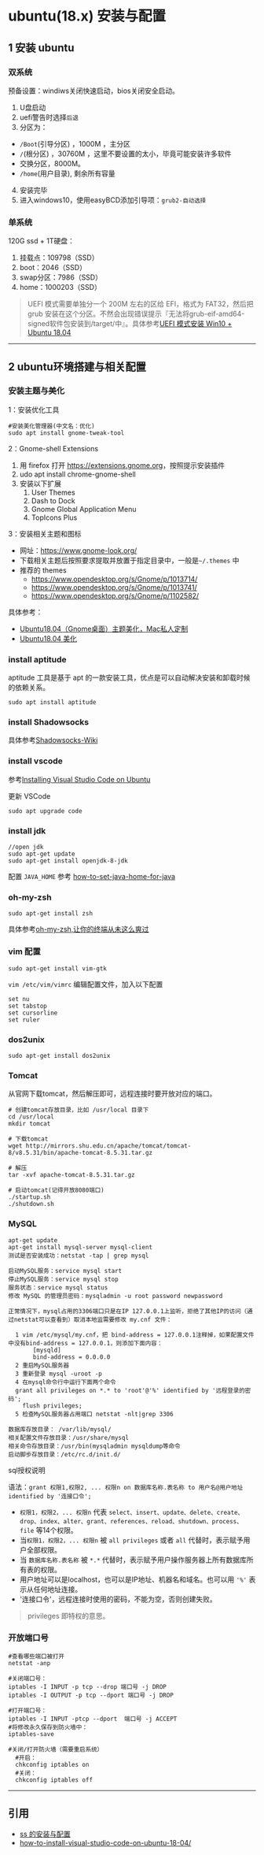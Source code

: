 # ubuntu(18.x) 安装与配置

## 1 安装 ubuntu

### 双系统

预备设置：windiws关闭快速启动，bios关闭安全启动。

1. U盘启动
2. uefi警告时选择`后退`
3. 分区为：
 - `/Boot`(引导分区) ，1000M ，主分区
 - `/`(根分区) ，30760M ，这里不要设置的太小，毕竟可能安装许多软件
 - 交换分区，8000M。
 - `/home`(用户目录), 剩余所有容量
4. 安装完毕
5. 进入windows10，使用easyBCD添加引导项：`grub2-自动选择`

### 单系统

120G ssd + 1T硬盘：

1. 挂载点：109798（SSD）
1. boot：2046（SSD）
1. swap分区：7986（SSD）
1. home：1000203（SSD）

>UEFI 模式需要单独分一个 200M 左右的区给 EFI，格式为 FAT32，然后把 grub 安装在这个分区。不然会出现错误提示『无法将grub-eif-amd64-signed软件包安装到/target/中』。具体参考[UEFI 模式安装 Win10 + Ubuntu 18.04](https://maajiaa.wordpress.com/2018/05/16/installing-win10-ubuntu-in-uefi/)

---
## 2 ubuntu环境搭建与相关配置

### 安装主题与美化

1：安装优化工具

```shell
#安装美化管理器(中文名：优化)
sudo apt install gnome-tweak-tool
```

2：Gnome-shell Extensions

1. 用 firefox 打开 <https://extensions.gnome.org>，按照提示安装插件
2. udo apt install chrome-gnome-shell
3. 安装以下扩展
   1. User Themes
   2. Dash to Dock
   3. Gnome Global Application Menu
   4. TopIcons Plus

3：安装相关主题和图标

- 网址：<https://www.gnome-look.org/>
- 下载相关主题后按照要求提取并放置于指定目录中，一般是`~/.themes` 中
- 推荐的 themes
  - <https://www.opendesktop.org/s/Gnome/p/1013714/>
  - <https://www.opendesktop.org/s/Gnome/p/1013741/>
  - <https://www.opendesktop.org/s/Gnome/p/1102582/>

具体参考：

- [Ubuntu18.04（Gnome桌面）主题美化，Mac私人定制](https://blog.csdn.net/zyqblog/article/details/80152016)
- [Ubuntu18.04 美化](https://www.jianshu.com/p/49ed3971170a)

### install aptitude

aptitude 工具是基于 apt 的一款安装工具，优点是可以自动解决安装和卸载时候的依赖关系。

```shell
sudo apt install aptitude
```

### install Shadowsocks

具体参考[Shadowsocks-Wiki](https://github.com/Shadowsocks-Wiki/shadowsocks)

### install vscode

参考[Installing Visual Studio Code on Ubuntu](https://linuxize.com/post/how-to-install-visual-studio-code-on-ubuntu-18-04/)

更新 VSCode

```shell
sudo apt upgrade code
```

### install jdk

```shell
//open jdk
sudo apt-get update
sudo apt-get install openjdk-8-jdk
```

配置 `JAVA_HOME` 参考 [how-to-set-java-home-for-java](https://askubuntu.com/questions/175514/how-to-set-java-home-for-java)

### oh-my-zsh

```shell
sudo apt-get install zsh
```

具体参考[oh-my-zsh,让你的终端从未这么爽过](https://www.jianshu.com/p/d194d29e488c)

### vim 配置

```shell
sudo apt-get install vim-gtk
```

`vim /etc/vim/vimrc` 编辑配置文件，加入以下配置

```shell
set nu
set tabstop
set cursorline
set ruler
```

### dos2unix

```shell
sudo apt-get install dos2unix
```

### Tomcat

从官网下载tomcat，然后解压即可，远程连接时要开放对应的端口。

```shell
# 创建tomcat存放目录，比如 /usr/local 目录下
cd /usr/local
mkdir tomcat

# 下载tomcat
wget http://mirrors.shu.edu.cn/apache/tomcat/tomcat-8/v8.5.31/bin/apache-tomcat-8.5.31.tar.gz

# 解压
tar -xvf apache-tomcat-8.5.31.tar.gz

# 启动tomcat(记得开放8080端口)
./startup.sh
./shutdown.sh
```

### MySQL

```shell
apt-get update
apt-get install mysql-server mysql-client
测试是否安装成功：netstat -tap | grep mysql

启动MySQL服务：service mysql start
停止MySQL服务：service mysql stop
服务状态：service mysql status
修改 MySQL 的管理员密码：mysqladmin -u root password newpassword

正常情况下，mysql占用的3306端口只是在IP 127.0.0.1上监听，拒绝了其他IP的访问（通过netstat可以查看到）取消本地监需要修改 my.cnf 文件：

  1 vim /etc/mysql/my.cnf，把 bind-address = 127.0.0.1注释掉，如果配置文件中没有bind-address = 127.0.0.1，则添加下面内容：
       [mysqld]
       bind-address = 0.0.0.0
  2 重启MySQL服务器
  3 重新登录 mysql -uroot -p
  4 在mysql命令行中运行下面两个命令
  grant all privileges on *.* to 'root'@'%' identified by '远程登录的密码';
    flush privileges;
  5 检查MySQL服务器占用端口 netstat -nlt|grep 3306

数据库存放目录： /var/lib/mysql/
相关配置文件存放目录：/usr/share/mysql
相关命令存放目录：/usr/bin(mysqladmin mysqldump等命令
启动脚步存放目录：/etc/rc.d/init.d/
```

sql授权说明

语法：`grant 权限1,权限2, ... 权限n on 数据库名称.表名称 to 用户名@用户地址 identified by '连接口令';`

- `权限1，权限2，... 权限n` 代表 `select、insert、update、delete、create、drop、index、alter、grant、references、reload、shutdown、process、file` 等14个权限。
- 当`权限1，权限2，... 权限n` 被 `all privileges` 或者 `all` 代替时，表示赋予用户全部权限。
- 当 `数据库名称.表名称` 被 `*.*` 代替时，表示赋予用户操作服务器上所有数据库所有表的权限。
- 用户地址可以是localhost，也可以是IP地址、机器名和域名。也可以用 `'%'` 表示从任何地址连接。
- '连接口令'，远程连接时使用的密码，不能为空，否则创建失败。

>privileges 即特权的意思。

### 开放端口号

```shell
#查看哪些端口被打开  
netstat -anp

#关闭端口号：
iptables -I INPUT -p tcp --drop 端口号 -j DROP
iptables -I OUTPUT -p tcp --dport 端口号 -j DROP

#打开端口号：
iptables -I INPUT -ptcp --dport  端口号 -j ACCEPT
#将修改永久保存到防火墙中：
iptables-save

#关闭/打开防火墙（需要重启系统）
  #开启：
  chkconfig iptables on
  #关闭：
  chkconfig iptables off
```

---
## 引用

- [ss 的安装与配置](https://github.com/Shadowsocks-Wiki/shadowsocks/blob/master/6-linux-setup-guide-cn.md)
- [how-to-install-visual-studio-code-on-ubuntu-18-04/](https://linuxize.com/post/how-to-install-visual-studio-code-on-ubuntu-18-04/)
